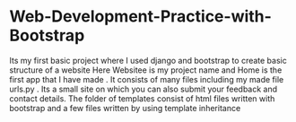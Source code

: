 # Web-Development-Practice-with-Bootstrap
Its my first basic project where I used django and bootstrap to create basic structure of a website
Here Websitee is my project name and Home is the first app that I have made . It consists of many files including my made file urls.py . Its a small site on which you can also submit your feedback and contact details.
The folder of templates consist of html files written with bootstrap and a few files written by using template inheritance
